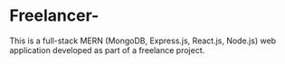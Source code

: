# Freelancer-
This is a full-stack MERN (MongoDB, Express.js, React.js, Node.js) web application developed as part of a freelance project.
